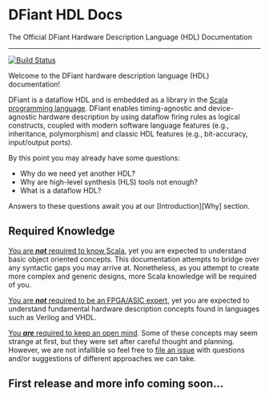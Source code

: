 # DFiant HDL Docs

The Official DFiant Hardware Description Language (HDL) Documentation

---

[![Build Status](https://travis-ci.com/soronpo/DFiant.svg?token=dzwzuUsZuyhzAjyvw87v&branch=master)](https://travis-ci.com/soronpo/DFiant)

Welcome to the DFiant hardware description language (HDL) documentation! 

DFiant is a dataflow HDL and is embedded as a library in the [Scala programming language](https://www.scala-lang.org/). DFiant enables  timing-agnostic and device-agnostic hardware description by using dataflow firing rules as logical constructs, coupled with modern software language features (e.g., inheritance, polymorphism) and classic HDL features (e.g., bit-accuracy, input/output ports).

By this point you may already have some questions: 

* Why do we need yet another HDL? 
* Why are high-level synthesis (HLS) tools not enough?
* What is a dataflow HDL? 

Answers to these questions await you at our [Introduction][Why] section.

## Required Knowledge

<u>You are ***not*** required to know Scala</u>, yet you are expected to understand basic object oriented concepts. This documentation attempts to bridge over any syntactic gaps you may arrive at. Nonetheless, as you attempt to create more complex and generic designs, more Scala knowledge will be required of you.

<u>You are ***not*** required to be an FPGA/ASIC expert</u>, yet you are expected to understand fundamental hardware description concepts found in languages such as Verilog and VHDL.  

<u>You ***are*** required to keep an open mind</u>. Some of these concepts may seem strange at first, but they were set after careful thought and planning. However, we are not infallible so feel free to [file an issue](https://github.com/DFiantHDL/DFiant/issues) with questions and/or suggestions of different approaches we can take.





## First release and more info coming soon...

